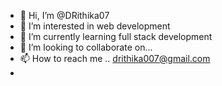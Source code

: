 - 👋 Hi, I’m @DRithika07
- 👀 I’m interested in web development 
- 🌱 I’m currently learning full stack development 
- 💞️ I’m looking to collaborate on...
- 📫 How to reach me .. drithika007@gmail.com
- 
  

<!---
DRithika07/DRithika07 is a ✨ special ✨ repository because its `README.md` (this file) appears on your GitHub profile.
You can click the Preview link to take a look at your changes.
--->
